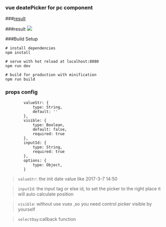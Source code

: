 ### vue deatePicker for pc component

###[result](http://k186studio.com/demos/vue/pcPicker/)

###result
![](http://p1.bqimg.com/567571/da28ddcde28eb624.gif)

###Build Setup
```$xslt
# install dependencies
npm install

# serve with hot reload at localhost:8080
npm run dev

# build for production with minification
npm run build
```
### props config
```$xslt
        valueStr: {
            type: String,
            default: ''
        },
        visible: {
            type: Boolean,
            default: false,
            required: true
        },
        inputId: {
            type: String,
            required: true
        },
        options: {
            type: Object,
        }
```

>`valueStr`: the init date value like 2017-3-7 14:50


>`inputId`: the input tag or else id, to set the picker to the right place it will auto calculate position

>`visible`: without use vuex ,so you need control picker visible by yourself

>`selectDay`:callback function

